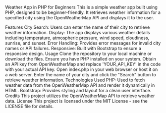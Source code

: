 Weather App in PHP for Beginners
This is a simple weather app built using PHP, designed to be beginner-friendly. It retrieves weather information for a specified city using the OpenWeatherMap API and displays it to the user.

Features
City Search: Users can enter the name of their city to retrieve weather information.
Display: The app displays various weather details including temperature, atmospheric pressure, wind speed, cloudiness, sunrise, and sunset.
Error Handling: Provides error messages for invalid city names or API failures.
Responsive: Built with Bootstrap to ensure a responsive design.
Usage
Clone the repository to your local machine or download the files.
Ensure you have PHP installed on your system.
Obtain an API key from OpenWeatherMap and replace 'YOUR_API_KEY' in the code with your actual API key.
Open index.php in your web browser or host it on a web server.
Enter the name of your city and click the "Search" button to retrieve weather information.
Technologies Used
PHP: Used to fetch weather data from the OpenWeatherMap API and render it dynamically in HTML.
Bootstrap: Provides styling and layout for a clean user interface.
Credits
This project utilizes the OpenWeatherMap API to retrieve weather data.
License
This project is licensed under the MIT License - see the LICENSE file for details.
